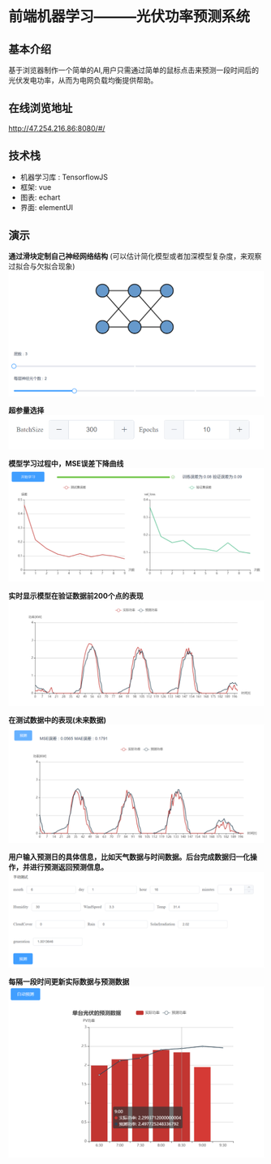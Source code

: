 # 前端机器学习———光伏功率预测系统

## 基本介绍
基于浏览器制作一个简单的AI,用户只需通过简单的鼠标点击来预测一段时间后的光伏发电功率，从而为电网负载均衡提供帮助。

## 在线浏览地址
http://47.254.216.86:8080/#/

## 技术栈
* 机器学习库 : TensorflowJS
* 框架: vue
* 图表: echart
* 界面: elementUI

## 演示
**通过滑块定制自己神经网络结构**
(可以估计简化模型或者加深模型复杂度，来观察过拟合与欠拟合现象)
![](./image/1.png)

**超参量选择**
![](./image/2.png)


**模型学习过程中，MSE误差下降曲线**
![](./image/3.png)

**实时显示模型在验证数据前200个点的表现**
![](./image/4.png)


**在测试数据中的表现(未来数据)**
![](./image/5.png)


**用户输入预测日的具体信息，比如天气数据与时间数据。后台完成数据归一化操作，并进行预测返回预测信息。**
![](./image/6.png)

**每隔一段时间更新实际数据与预测数据**
![](./image/7.png)














